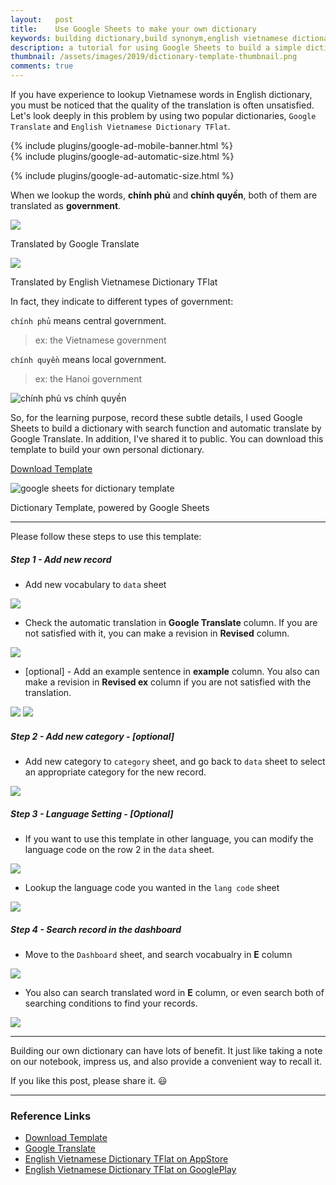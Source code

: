 ```yaml
---
layout:   post
title:    Use Google Sheets to make your own dictionary
keywords: building dictionary,build synonym,english vietnamese dictionary
description: a tutorial for using Google Sheets to build a simple dictionary
thumbnail: /assets/images/2019/dictionary-template-thumbnail.png
comments: true
---
```


If you have experience to lookup Vietnamese words in English dictionary, you must be noticed that the quality of the translation is often unsatisfied. Let's look deeply in this problem by using two popular dictionaries, `Google Translate` and `English Vietnamese Dictionary TFlat`.

<div class="col-12 my-3 mobile-banner">{% include plugins/google-ad-mobile-banner.html %}</div>
<div class="col-12 my-3 desktop-banner">{% include plugins/google-ad-automatic-size.html %}</div>

{% include plugins/google-ad-automatic-size.html %}

When we lookup the words, **chính phủ** and **chính quyền**, both of them are translated as **government**.

![](/assets/images/2019/lookup-dictionary-in-google-translate.png)
<figcaption>Translated by Google Translate</figcaption>

![](/assets/images/2019/lookup-dictionary-in-TFlat.png)
<figcaption>Translated by English Vietnamese Dictionary TFlat</figcaption>

In fact, they indicate to different types of government:

`chính phủ` means central government.
> ex: the Vietnamese government

`chính quyền` means local government.

> ex: the Hanoi government

![chính phủ vs chính quyền](/assets/images/2019/flashcard_chính_phủ_chính_quyền.png)

So, for the learning purpose, record these subtle details, I used Google Sheets to build a dictionary with search function and automatic translate by Google Translate. In addition, I've shared it to public. You can download this template to build your own personal dictionary.

<a href="https://docs.google.com/spreadsheets/d/1VZshDXLVmui1-YJ8G6jGwvlmtnx-PIByAWwsAoVyB9M/edit?usp=sharing" target="_blank" rel="nofollow"><i class="fa fa-download"></i> Download Template</a>

![google sheets for dictionary template](/assets/images/2019/dictionary-template-thumbnail.png)

<figcaption>Dictionary Template, powered by Google Sheets</figcaption>

---

Please follow these steps to use this template:

##### Step 1 - Add new record

* Add new vocabulary to `data` sheet

![](/assets/images/2019/dictionary-template-tutorial-setp-1-1.png)

* Check the automatic translation in **Google Translate** column. If you are not satisfied with it, you can make a revision in **Revised** column.

![](/assets/images/2019/dictionary-template-tutorial-setp-1-2.png)

* [optional] - Add an example sentence in **example** column. You also can make a revision in **Revised ex** column if you are not satisfied with the translation.

![](/assets/images/2019/dictionary-template-tutorial-setp-1-3.png)
![](/assets/images/2019/dictionary-template-tutorial-setp-1-4.png)

##### Step 2 - Add new category - [optional]

* Add new category to `category` sheet, and go back to `data` sheet to select an appropriate category for the new record.

![](/assets/images/2019/dictionary-template-tutorial-setp-2-1.png)

##### Step 3 - Language Setting - [Optional]

* If you want to use this template in other language, you can modify the language code on the row 2 in the `data` sheet.

![](/assets/images/2019/dictionary-template-tutorial-setp-3-1.png)

* Lookup the language code you wanted in the `lang code` sheet

![](/assets/images/2019/dictionary-template-tutorial-setp-3-2.png)

##### Step 4 - Search record in the dashboard

* Move to the `Dashboard` sheet, and search vocabualry in **E** column

![](/assets/images/2019/dictionary-template-tutorial-setp-4-1.png)

* You also can search translated word in **E** column, or even search both of searching conditions to find your records.

![](/assets/images/2019/dictionary-template-tutorial-setp-4-2.png)

---

Building our own dictionary can have lots of benefit. It just like taking a note on our notebook, impress us, and also provide a convenient way to recall it.

If you like this post, please share it. 😃

---

### Reference Links

* <a href="https://docs.google.com/spreadsheets/d/1VZshDXLVmui1-YJ8G6jGwvlmtnx-PIByAWwsAoVyB9M/edit?usp=sharing" target="_blank" rel="nofollow"><i class="fa fa-download"></i> Download Template</a>
* <a href="https://translate.google.com" target="_blank" rel="nofollow">Google Translate</a>
* <a href="https://itunes.apple.com/vn/app/english-dictionary-tflat/id591049834?mt=8" target="_blank" rel="nofollow">English Vietnamese Dictionary TFlat on AppStore</a>
* <a href="https://play.google.com/store/apps/details?id=com.vn.dic.e.v.ui&hl=en_US" target="_blank" rel="nofollow">English Vietnamese Dictionary TFlat on GooglePlay</a>